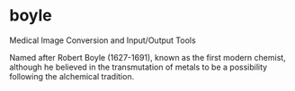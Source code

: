 boyle
=====

Medical Image Conversion and Input/Output Tools

Named after Robert Boyle (1627-1691), known as the first modern chemist, although he believed in the transmutation of metals to be a possibility following the alchemical tradition.
